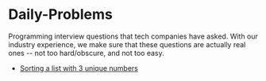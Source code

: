 # Daily-Problems
Programming interview questions that tech companies have asked.  With our industry experience, we make sure that these questions are actually real ones -- not too hard/obscure, and not too easy.

* [Sorting a list with 3 unique numbers](https://github.com/mdrmtz/Daily-Problems/blob/master/Sorting%20a%20list%20with%203%20unique%20numbers.md)

